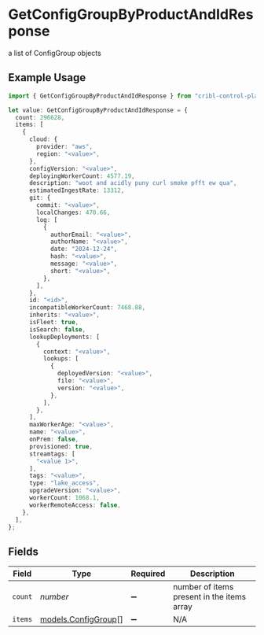 # GetConfigGroupByProductAndIdResponse

a list of ConfigGroup objects

## Example Usage

```typescript
import { GetConfigGroupByProductAndIdResponse } from "cribl-control-plane/models/operations";

let value: GetConfigGroupByProductAndIdResponse = {
  count: 296628,
  items: [
    {
      cloud: {
        provider: "aws",
        region: "<value>",
      },
      configVersion: "<value>",
      deployingWorkerCount: 4577.19,
      description: "woot and acidly puny curl smoke pfft ew qua",
      estimatedIngestRate: 13312,
      git: {
        commit: "<value>",
        localChanges: 470.66,
        log: [
          {
            authorEmail: "<value>",
            authorName: "<value>",
            date: "2024-12-24",
            hash: "<value>",
            message: "<value>",
            short: "<value>",
          },
        ],
      },
      id: "<id>",
      incompatibleWorkerCount: 7468.88,
      inherits: "<value>",
      isFleet: true,
      isSearch: false,
      lookupDeployments: [
        {
          context: "<value>",
          lookups: [
            {
              deployedVersion: "<value>",
              file: "<value>",
              version: "<value>",
            },
          ],
        },
      ],
      maxWorkerAge: "<value>",
      name: "<value>",
      onPrem: false,
      provisioned: true,
      streamtags: [
        "<value 1>",
      ],
      tags: "<value>",
      type: "lake_access",
      upgradeVersion: "<value>",
      workerCount: 1068.1,
      workerRemoteAccess: false,
    },
  ],
};
```

## Fields

| Field                                               | Type                                                | Required                                            | Description                                         |
| --------------------------------------------------- | --------------------------------------------------- | --------------------------------------------------- | --------------------------------------------------- |
| `count`                                             | *number*                                            | :heavy_minus_sign:                                  | number of items present in the items array          |
| `items`                                             | [models.ConfigGroup](../../models/configgroup.md)[] | :heavy_minus_sign:                                  | N/A                                                 |